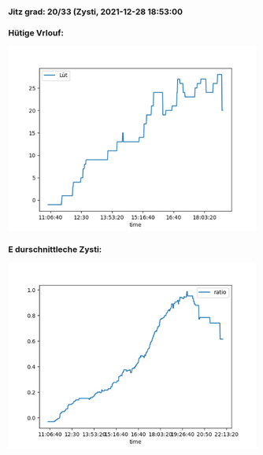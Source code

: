 ### Jitz grad: 20/33 (Zysti, 2021-12-28 18:53:00

### Hütige Vrlouf:
![Graph](Today.png)

### E durschnittleche Zysti:
![Graph](Zysti.png)